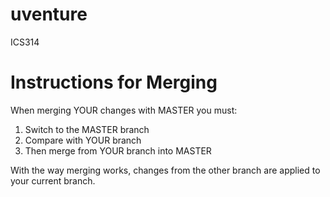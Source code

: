# uventure
ICS314

# Instructions for Merging

When merging YOUR changes with MASTER you must:

1. Switch to the MASTER branch
2. Compare with YOUR branch
3. Then merge from YOUR branch into MASTER

With the way merging works, changes from the other branch are applied to your current branch.
